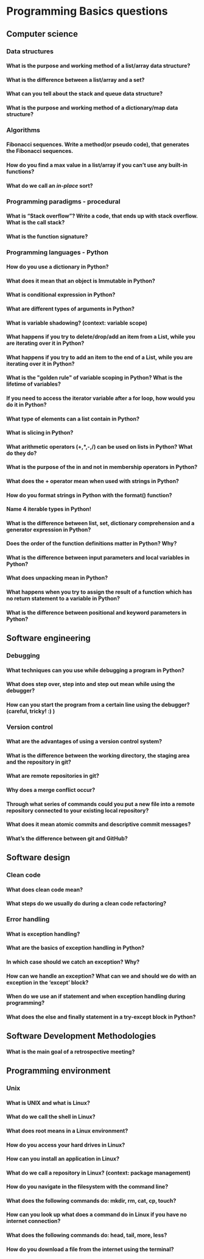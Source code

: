 # Programming Basics questions

## Computer science

### Data structures

#### What is the purpose and working method of a list/array data structure?
#### What is the difference between a list/array and a set?
#### What can you tell about the stack and queue data structure?
#### What is the purpose and working method of a dictionary/map data structure?

### Algorithms

#### Fibonacci sequences. Write a method(or pseudo code), that generates the Fibonacci sequences.
#### How do you find a max value in a list/array if you can’t use any built-in functions?
#### What do we call an *in-place* sort?

### Programming paradigms - procedural

#### What is “Stack overflow”? Write a code, that ends up with stack overflow. What is the call stack?
#### What is the function signature?

### Programming languages - Python
#### How do you use a dictionary in Python?
#### What does it mean that an object is Immutable in Python?
#### What is conditional expression in Python?
#### What are different types of arguments in Python?
#### What is variable shadowing? (context: variable scope)
#### What happens if you try to delete/drop/add an item from a List, while you are iterating over it in Python?
#### What happens if you try to add an item to the end of a List, while you are iterating over it in Python?
#### What is the "golden rule" of variable scoping in Python? What is the lifetime of variables?
#### If you need to access the iterator variable after a for loop, how would you do it in Python?
#### What type of elements can a list contain in Python?
#### What is slicing in Python?
#### What arithmetic operators (+,*,-,/) can be used on lists in Python? What do they do?
#### What is the purpose of the in and not in membership operators in Python?
#### What does the + operator mean when used with strings in Python?
#### How do you format strings in Python with the format() function?
#### Name 4 iterable types in Python!
#### What is the difference between list, set, dictionary comprehension and a generator expression in Python?
#### Does the order of the function definitions matter in Python? Why?
#### What is the difference between input parameters and local variables in Python?
#### What does unpacking mean in Python?
#### What happens when you try to assign the result of a function which has no return statement to a variable in Python?
#### What is the difference between positional and keyword parameters in Python?

## Software engineering

### Debugging

#### What techniques can you use while debugging a program in Python?
#### What does step over, step into and step out mean while using the debugger?
#### How can you start the program from a certain line using the debugger? (careful, tricky! :) )

### Version control

#### What are the advantages of using a version control system?
#### What is the difference between the working directory, the staging area and the repository in git?
#### What are remote repositories in git?
#### Why does a merge conflict occur?
#### Through what series of commands could you put a new file into a remote repository connected to your existing local repository?
#### What does it mean atomic commits and descriptive commit messages?
#### What’s the difference between git and GitHub?

## Software design

### Clean code

#### What does clean code mean?
#### What steps do we usually do during a clean code refactoring?

### Error handling

#### What is exception handling?
#### What are the basics of exception handling in Python?
#### In which case should we catch an exception? Why?
#### How can we handle an exception? What can we and should we do with an exception in the ‘except’ block?
#### When do we use an if statement and when exception handling during programming?
#### What does the else and finally statement in a try-except block in Python?

## Software Development Methodologies

#### What is the main goal of a retrospective meeting?

## Programming environment

### Unix

#### What is UNIX and what is Linux?
#### What do we call the shell in Linux?
#### What does root means in a Linux environment?
#### How do you access your hard drives in Linux?
#### How can you install an application in Linux?
#### What do we call a repository in Linux? (context: package management)
#### How do you navigate in the filesystem with the command line?
#### What does the following commands do: mkdir, rm, cat, cp, touch?
#### How can you look up what does a command do in Linux if you have no internet connection?
#### What does the following commands do: head, tail, more, less?
#### How do you download a file from the internet using the terminal?
